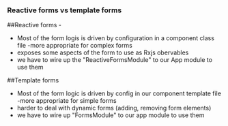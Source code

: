 ### Reactive forms vs template forms

##Reactive forms - 
  - Most of the form logis is driven by configuration in a component class file 
-more appropriate for complex forms
- exposes some aspects of the form to use as Rxjs obervables
- we have to wire up the "ReactiveFormsModule" to our App module to use them

##Template forms
 - Most of the form logic is driven by config in our component template file 
 -more appropriate for simple forms
 - harder to deal with dynamic forms (adding, removing form elements)
 - we have to wire up  "FormsModule" to our app module to use them
 
 

